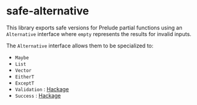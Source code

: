 # safe-alternative

This library exports safe versions for Prelude partial functions using
an `Alternative` interface where `empty` represents the results for
invalid inputs.

The `Alternative` interface allows them to be specialized to:
- `Maybe`
- `List`
- `Vector`
- `EitherT`
- `ExceptT`
- `Validation` : [Hackage](https://hackage.haskell.org/package/validation)
- `Success` : [Hackage](https://hackage.haskell.org/package/success)
